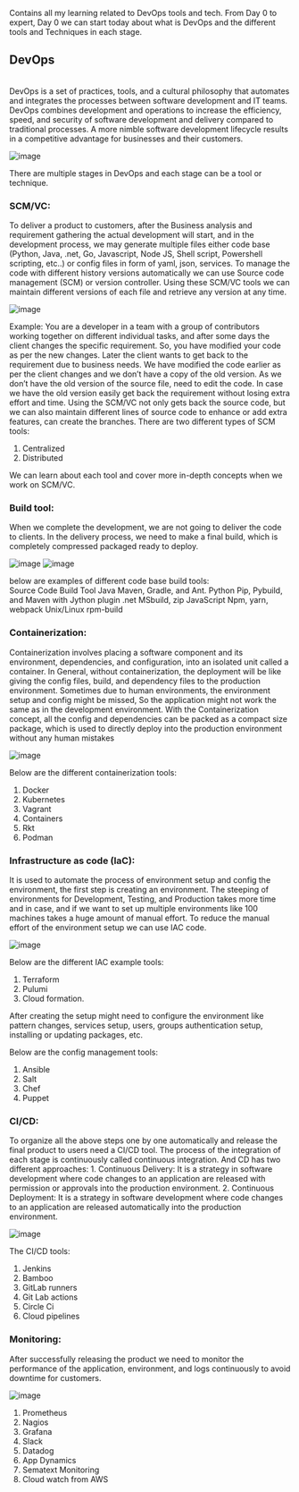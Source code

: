 Contains all my learning related to DevOps tools and tech. From Day 0 to expert, Day 0 we can start today about what is DevOps and the different tools and Techniques in each stage.

<h2> DevOps </h2>
<br>
DevOps is a set of practices, tools, and a cultural philosophy that automates and integrates the processes between software development and IT teams.
DevOps combines development and operations to increase the efficiency, speed, and security of software development and delivery compared to traditional processes. A more nimble software development lifecycle results in a competitive advantage for businesses and their customers.

![image](https://github.com/SaiKattamuri/DevOps/assets/50263861/12ee3522-81fd-41a9-9f2d-32caf9968d23)

There are multiple stages in DevOps and each stage can be a tool or technique.

<h3>SCM/VC:</h3>
To deliver a product to customers, after the Business analysis and requirement gathering the actual development will start, and in the development process, we may generate multiple files either code base (Python, Java, .net, Go, Javascript, Node JS, Shell script, Powershell scripting, etc..) or config files in form of yaml, json, services.
To manage the code with different history versions automatically we can use Source code management (SCM) or version controller. Using these SCM/VC tools we can maintain different versions of each file and retrieve any version at any time.

![image](https://github.com/SaiKattamuri/DevOps/assets/50263861/0c6119e8-2036-4cec-aa17-aebf3e4f3dbf)

Example: 
You are a developer in a team with a group of contributors working together on different individual tasks, and after some days the client changes the specific requirement. So, you have modified your code as per the new changes. Later the client wants to get back to the requirement due to business needs.
We have modified the code earlier as per the client changes and we don’t have a copy of the old version. As we don’t have the old version of the source file, need to edit the code. In case we have the old version easily get back the requirement without losing extra effort and time.
Using the SCM/VC not only gets back the source code, but we can also maintain different lines of source code to enhance or add extra features, can create the branches.
There are two different types of SCM tools:
1.	Centralized
2.	Distributed
   
We can learn about each tool and cover more in-depth concepts when we work on SCM/VC.

<h3>Build tool:</h3>
When we complete the development, we are not going to deliver the code to clients. In the delivery process, we need to make a final build, which is completely compressed packaged ready to deploy.

![image](https://github.com/SaiKattamuri/DevOps/assets/50263861/a76d517b-127c-4118-8ccf-51543dfe346f)
![image](https://github.com/SaiKattamuri/DevOps/assets/50263861/57eca6f3-6d9d-40b0-8319-0c0b5659e932)

below are examples of different code base build tools:  
Source Code	        Build Tool
Java	              Maven, Gradle, and Ant.
Python	            Pip, Pybuild, and Maven with Jython plugin
.net	              MSbuild, zip
JavaScript	        Npm, yarn, webpack
Unix/Linux          rpm-build

<h3>Containerization:</h3>
Containerization involves placing a software component and its environment, dependencies, and configuration, into an isolated unit called a container.
In General, without containerization, the deployment will be like giving the config files, build, and dependency files to the production environment. 
Sometimes due to human environments, the environment setup and config might be missed, So the application might not work the same as in the development environment.
 With the Containerization concept, all the config and dependencies can be packed as a compact size package, which is used to directly deploy into the production environment without any human mistakes

![image](https://github.com/SaiKattamuri/DevOps/assets/50263861/5ad509b3-3935-48eb-a5d2-f79c4d9f7681)

Below are the different containerization tools:
1.	Docker
2.	Kubernetes
3.	Vagrant
4.	Containers
5.	Rkt
6.	Podman

<h3>Infrastructure as code (IaC):</h3>
It is used to automate the process of environment setup and config the environment, the first step is creating an environment. 
The steeping of environments for Development, Testing, and Production takes more time and in case, and if we want to set up multiple environments like 100 machines takes a huge amount of manual effort. To reduce the manual effort of the environment setup we can use IAC code.

![image](https://github.com/SaiKattamuri/DevOps/assets/50263861/57c873e2-78e7-41e0-8e4b-fed303b32a05)

Below are the different IAC example tools:
1.	Terraform
2.	Pulumi
3.	Cloud formation.

After creating the setup might need to configure the environment like pattern changes, services setup, users, groups authentication setup, installing or updating packages, etc.

Below are the config management tools:
1.	Ansible
2.	Salt
3.	Chef
4.	Puppet
   
<h3>CI/CD:</h3>
To organize all the above steps one by one automatically and release the final product to users need a CI/CD tool. The process of the integration of each stage is continuously called continuous integration.
And CD has two different approaches:
1.	Continuous Delivery: It is a strategy in software development where code changes to an application are released with permission or approvals into the production environment.
2.	Continuous Deployment:  It is a strategy in software development where code changes to an application are released automatically into the production environment.

![image](https://github.com/SaiKattamuri/DevOps/assets/50263861/de38a23a-b7d7-4223-be9a-446d92760898)

The CI/CD tools:
1.	Jenkins
2.	Bamboo
3.	GitLab runners
4.	Git Lab actions
5.	Circle Ci
6.	Cloud pipelines

<h3>Monitoring:</h3>
After successfully releasing the product we need to monitor the performance of the application, environment, and logs continuously to avoid downtime for customers. 

![image](https://github.com/SaiKattamuri/DevOps/assets/50263861/3cc10214-008e-4bb3-b64f-4143cd07335d)

1.	Prometheus
2.	Nagios
3.	Grafana
4.	Slack
5.	Datadog
6.	App Dynamics
7.	Sematext Monitoring
8.	Cloud watch from AWS
